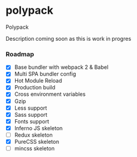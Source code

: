 # polypack
Polypack

Description coming soon as this is work in progres

### Roadmap

- [x] Base bundler with webpack 2 & Babel
- [x] Multi SPA bundler config
- [x] Hot Module Reload
- [x] Production build
- [x] Cross environment variables
- [x] Gzip 
- [x] Less support
- [x] Sass support
- [x] Fonts support
- [x] Inferno JS skeleton
- [ ] Redux skeleton
- [x] PureCSS skeleton
- [ ] mincss skeleton
